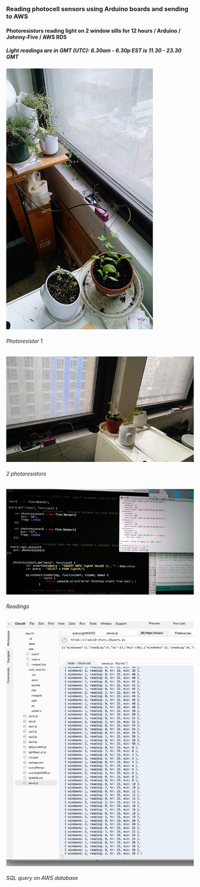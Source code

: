 <H3> Reading photocell sensors using Arduino boards and sending to AWS </H3>
<H4> Photoresistors reading light on 2 window sills for 12 hours / Arduino / Johnny-Five / AWS RDS</H4>
<H5> Light readings are in GMT (UTC): 6.30am - 6.30p EST is 11.30 - 23.30 GMT</H5>

![Photoresistor 1](https://github.com/churc/data-structures/blob/master/homework10_churc/Photocell/Photocell1_1.jpg "Photoresistor 1")
<H6>Photoresistor 1</H6>

![2 photoresistors](https://github.com/churc/data-structures/blob/master/homework10_churc/Photocell/Photocell1_2.jpg  "2 photoresistors")
<H6>2 photoresistors</H6>

![Readings](https://github.com/churc/data-structures/blob/master/homework10_churc/Photocell/PhotocellReadings.jpg "Readings")
<H6>Readings</H6>

![SQL query on AWS database](https://github.com/churc/data-structures/blob/master/homework10_churc/Photocell/Screen%20Shot%202016-12-11%20at%203.31.20%20AM.png "SQL query on AWS database")
<H6>SQL query on AWS database</H6>
